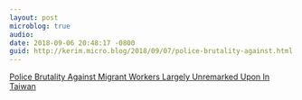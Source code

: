 ```yaml
---
layout: post
microblog: true
audio: 
date: 2018-09-06 20:48:17 -0800
guid: http://kerim.micro.blog/2018/09/07/police-brutality-against.html
---
```

[Police Brutality Against Migrant Workers Largely Unremarked Upon In Taiwan](https://newbloommag.net/2018/09/06/migrant-workers-police-brutality/)
